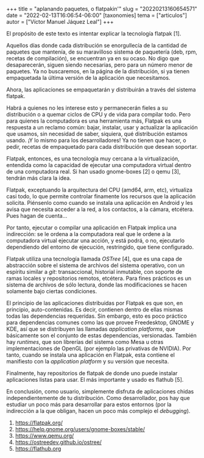 +++
title = "aplanando paquetes, o flatpakin'"
slug = "20220213160654571"
date = "2022-02-13T16:06:54-06:00"
[taxonomies]
tema = ["articulos"]
autor = ["Víctor Manuel Jáquez Leal"]
+++

El propósito de este texto es intentar explicar la tecnología flatpak \[1\].

Aquellos días donde cada distribución se enorgullecía de la cantidad de paquetes
que mantenía, de su maravilloso sistema de paquetería (deb, rpm, recetas de
compilación), se encuentran ya en su ocaso. No digo que desaparecerán, siguen
siendo necesarias, pero para un número menor de paquetes. Ya no buscaremos, en
la página de la distribución, si ya tienen empaquetada la última versión de la
aplicación que necesitamos.

Ahora, las aplicaciones se empaquetarán y distribuirán a través del sistema
flatpak.

Habrá a quienes no les interese esto y permanecerán fieles a su distribución o a
quemar ciclos de CPU y de vida para compilar todo. Pero para quienes la
computadora es una herramienta más, Flatpak es una respuesta a un reclamo común:
bajar, instalar, usar y actualizar la aplicación que usamos, sin necesidad de
saber, siquiera, qué distribución estamos usando. ¡Y lo mismo para los
desarrolladores! Ya no tienen que hacer, o pedir, recetas de empaquetado para
cada distribución que desean soportar.

Flatpak, entonces, es una tecnología muy cercana a la virtualización, entendida
como la capacidad de ejecutar una computadora virtual dentro de una computadora
real. Si han usado gnome-boxes \[2\] o qemu \[3\], tendrán más clara la idea.

Flatpak, exceptuando la arquitectura del CPU (amd64, arm, etc), virtualiza casi
todo, lo que permite controlar finamente los recursos que la aplicación
solicita. Piénsenlo como cuando se instala una aplicación en Android y les avisa
que necesita acceder a la red, a los contactos, a la cámara, etcétera. Pues
hagan de cuenta…

Por tanto, ejecutar o compilar una aplicación en Flatpak implica una
indirección: se le ordena a la computadora real que le ordene a la computadora
virtual ejecutar una acción, y está podrá, o no, ejecutarlo dependiendo del
entorno de ejecución, restringido, que tiene configurado.

Flatpak utiliza una tecnología llamada *OSTree* \[4\], que es una capa de
abstracción sobre el sistema de archivos del sistema operativo, con un espíritu
similar a *git*: transaccional, historial inmutable, con soporte de ramas
locales y repositorios remotos, etcétera. Para fines prácticos es un sistema de
archivos de sólo lectura, donde las modificaciones se hacen solamente bajo
ciertas condiciones.

El principio de las aplicaciones distribuidas por Flatpak es que son, en
principio, auto-contenidas. Es decir, contienen dentro de ellas mismas todas las
dependencias requeridas. Sin embargo, esto es poco práctico para dependencias
comunes como las que provee Freedesktop, GNOME y KDE, así que se distribuyen las
llamadas *application platforms*, que básicamente son el conjunto de estas
dependencias, versionadas. También hay *runtimes*, que son librerías del sistema
como Mesa u otras implementaciones de OpenGL (por ejemplo las privativas de
NVIDIA). Por tanto, cuando se instala una aplicación en Flatpak, esta contiene
el manifiesto con la *application platform* y su versión que necesita.

Finalmente, hay repositorios de flatpak de donde uno puede instalar aplicaciones
listas para usar. El más importante y usado es flathub \[5\].

En conclusión, como usuario, simplemente disfruta de aplicaciones chidas
independientemente de tu distribución. Como desarrollador, pos hay que estudiar
un poco más para desarrollar para estos entornos (por la indirección a la que
obligan, hacen un poco más complejo el *debugging*).

1. <https://flatpak.org/>
2. <https://help.gnome.org/users/gnome-boxes/stable/>
3. <https://www.qemu.org/>
4. <https://ostreedev.github.io/ostree/>
5. <https://flathub.org>
